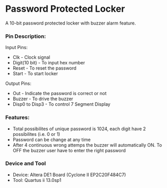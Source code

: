 # Password Protected Locker

A 10-bit password protected locker with buzzer alarm feature.

### Pin Description:
Input Pins:
- Clk - Clock signal
- Digit(10 bit) - To input hex number
- Reset - To reset the password
- Start - To start locker

Output Pins:
- Out - Indicate the password is correct or not
- Buzzer - To drive the buzzer
- Disp0 to Disp3 - To control 7 Segment Display

### Features:
- Total possibilites of unique password is 1024, each digit have 2 possibilites (i.e. 0 or 1)
- Password can be change at any time
- After 4 continuous wrong attemps the buzzer will automatically ON. To OFF the buzzer user have to enter the right password

### Device and Tool
- Device: Altera DE1 Board (Cyclone II EP2C20F484C7)
- Tool: Quartus ii 13.0sp1
